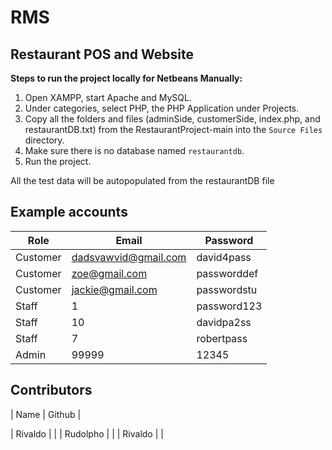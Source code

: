 # RMS
## Restaurant POS and Website

**Steps to run the project locally for Netbeans Manually:**

1. Open XAMPP, start Apache and MySQL.
2. Under categories, select PHP, the PHP Application under Projects.
3. Copy all the folders and files (adminSide, customerSide, index.php, and restaurantDB.txt) from the RestaurantProject-main into the `Source Files` directory.
4. Make sure there is no database named `restaurantdb`.
5. Run the project.

All the test data will be autopopulated from the restaurantDB file

## Example accounts

| Role | Email | Password |
|---|---|---|
| Customer | dadsvawvid@gmail.com | david4pass |
| Customer | zoe@gmail.com | passworddef |
| Customer | jackie@gmail.com | passwordstu |
| Staff | 1 | password123 |
| Staff | 10 | davidpa2ss |
| Staff | 7 | robertpass |
| Admin | 99999 | 12345 |

## Contributors

| Name | Github |

| Rivaldo |  |
| Rudolpho |  |
| Rivaldo |  |



